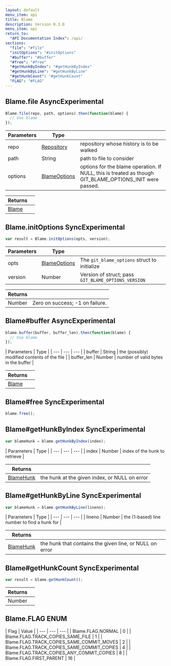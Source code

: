 ```yaml
---
layout: default
menu_item: api
title: Blame
description: Version 0.3.0
menu_item: api
return_to:
  "API Documentation Index": /api/
sections:
  "file": "#file"
  "initOptions": "#initOptions"
  "#buffer": "#buffer"
  "#free": "#free"
  "#getHunkByIndex": "#getHunkByIndex"
  "#getHunkByLine": "#getHunkByLine"
  "#getHunkCount": "#getHunkCount"
  "FLAG": "#FLAG"
---
```


## <a name="file"></a><span>Blame.</span>file <span class="tags"><span class="async">Async</span><span class="experimental">Experimental</span></span>

```js
Blame.file(repo, path, options).then(function(blame) {
  // Use blame
});
```

| Parameters | Type |   |
| --- | --- | --- |
| repo | [Repository](/api/repository/) | repository whose history is to be walked |
| path | String | path to file to consider |
| options | [BlameOptions](/api/blame_options/) | options for the blame operation. If NULL, this is treated as though GIT_BLAME_OPTIONS_INIT were passed. |

| Returns |  |
| --- | --- |
| [Blame](/api/blame/) |  |

## <a name="initOptions"></a><span>Blame.</span>initOptions <span class="tags"><span class="sync">Sync</span><span class="experimental">Experimental</span></span>

```js
var result = Blame.initOptions(opts, version);
```

| Parameters | Type |   |
| --- | --- | --- |
| opts | [BlameOptions](/api/blame_options/) | The `git_blame_options` struct to initialize |
| version | Number | Version of struct; pass `GIT_BLAME_OPTIONS_VERSION` |

| Returns |  |
| --- | --- |
| Number |  Zero on success; -1 on failure. |

## <a name="buffer"></a><span>Blame#</span>buffer <span class="tags"><span class="async">Async</span><span class="experimental">Experimental</span></span>

```js
blame.buffer(buffer, buffer_len).then(function(blame) {
  // Use blame
});
```

| Parameters | Type |
| --- | --- | --- |
| buffer | String | the (possibly) modified contents of the file |
| buffer_len | Number | number of valid bytes in the buffer |

| Returns |  |
| --- | --- |
| [Blame](/api/blame/) |  |

## <a name="free"></a><span>Blame#</span>free <span class="tags"><span class="sync">Sync</span><span class="experimental">Experimental</span></span>

```js
blame.free();
```

## <a name="getHunkByIndex"></a><span>Blame#</span>getHunkByIndex <span class="tags"><span class="sync">Sync</span><span class="experimental">Experimental</span></span>

```js
var blameHunk = blame.getHunkByIndex(index);
```

| Parameters | Type |
| --- | --- | --- |
| index | Number | index of the hunk to retrieve |

| Returns |  |
| --- | --- |
| [BlameHunk](/api/blame_hunk/) |  the hunk at the given index, or NULL on error |

## <a name="getHunkByLine"></a><span>Blame#</span>getHunkByLine <span class="tags"><span class="sync">Sync</span><span class="experimental">Experimental</span></span>

```js
var blameHunk = blame.getHunkByLine(lineno);
```

| Parameters | Type |
| --- | --- | --- |
| lineno | Number | the (1-based) line number to find a hunk for |

| Returns |  |
| --- | --- |
| [BlameHunk](/api/blame_hunk/) |  the hunk that contains the given line, or NULL on error |

## <a name="getHunkCount"></a><span>Blame#</span>getHunkCount <span class="tags"><span class="sync">Sync</span><span class="experimental">Experimental</span></span>

```js
var result = blame.getHunkCount();
```

| Returns |  |
| --- | --- |
| Number |  |

## <a name="FLAG"></a><span>Blame.</span>FLAG <span class="tags"><span class="enum">ENUM</span></span>

| Flag | Value |
| --- | --- | --- |
| <span>Blame.FLAG.</span>NORMAL | 0 |
| <span>Blame.FLAG.</span>TRACK_COPIES_SAME_FILE | 1 |
| <span>Blame.FLAG.</span>TRACK_COPIES_SAME_COMMIT_MOVES | 2 |
| <span>Blame.FLAG.</span>TRACK_COPIES_SAME_COMMIT_COPIES | 4 |
| <span>Blame.FLAG.</span>TRACK_COPIES_ANY_COMMIT_COPIES | 8 |
| <span>Blame.FLAG.</span>FIRST_PARENT | 16 |

